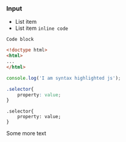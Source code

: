 ### Input

* List item
* List item `inline code`

```
Code block
```

```html
<!doctype html>
<html>
...
</html>
```

```javascript
console.log('I am syntax highlighted js');
```

```css
.selector{
	property: value;
}
```

```less
.selector{
	property: value;
}
```

Some more text
